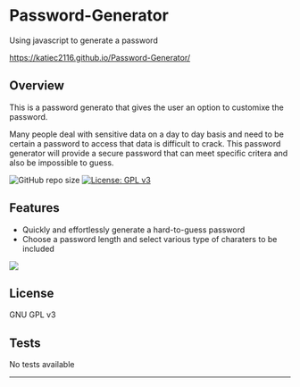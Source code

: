 # Password-Generator
Using javascript to generate a password

https://katiec2116.github.io/Password-Generator/

## Overview

This is a password generato that gives the user an option to customixe the password.

Many people deal with sensitive data on a day to day basis and need to be certain a password
to access that data is difficult to crack. This password generator will provide a secure password 
that can meet specific critera and also be impossible to guess.

![GitHub repo size](https://img.shields.io/github/repo-size/katiec2116/password-generator)   [![License: GPL v3](https://img.shields.io/badge/License-GPLv3-blue.svg)](https://www.gnu.org/licenses/gpl-3.0)

## Features

- Quickly and effortlessly generate a hard-to-guess password
- Choose a password length and select various type of charaters to be included


![](myGif.gif)




## License

GNU GPL v3


## Tests

No tests available

---

